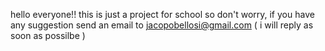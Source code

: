 hello everyone!!
this is just a project for school so don't worry, if you have any suggestion send an email to jacopobellosi@gmail.com ( i will reply as soon as possilbe )
